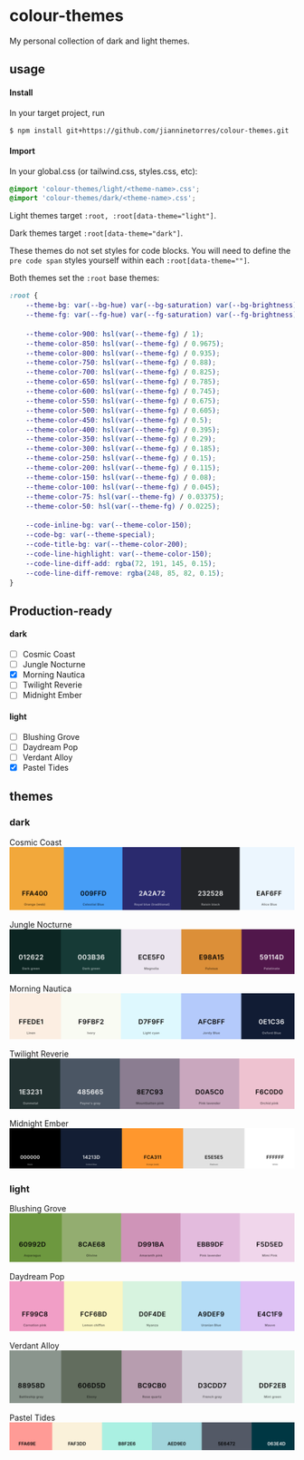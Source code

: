 # colour-themes
My personal collection of dark and light themes.

## usage
#### Install

In your target project, run

```bash
$ npm install git+https://github.com/jianninetorres/colour-themes.git
```

#### Import
In your global.css (or tailwind.css, styles.css, etc):

```css
@import 'colour-themes/light/<theme-name>.css';
@import 'colour-themes/dark/<theme-name>.css';
```

Light themes target `:root,
:root[data-theme="light"]`.

Dark themes target `:root[data-theme="dark"]`.

These themes do not set styles for code blocks. You will need to define the `pre code span` styles yourself within each `:root[data-theme=""]`.

Both themes set the `:root` base themes:

```css
:root {
    --theme-bg: var(--bg-hue) var(--bg-saturation) var(--bg-brightness);
    --theme-fg: var(--fg-hue) var(--fg-saturation) var(--fg-brightness);

    --theme-color-900: hsl(var(--theme-fg) / 1);
    --theme-color-850: hsl(var(--theme-fg) / 0.9675);
    --theme-color-800: hsl(var(--theme-fg) / 0.935);
    --theme-color-750: hsl(var(--theme-fg) / 0.88);
    --theme-color-700: hsl(var(--theme-fg) / 0.825);
    --theme-color-650: hsl(var(--theme-fg) / 0.785);
    --theme-color-600: hsl(var(--theme-fg) / 0.745);
    --theme-color-550: hsl(var(--theme-fg) / 0.675);
    --theme-color-500: hsl(var(--theme-fg) / 0.605);
    --theme-color-450: hsl(var(--theme-fg) / 0.5);
    --theme-color-400: hsl(var(--theme-fg) / 0.395);
    --theme-color-350: hsl(var(--theme-fg) / 0.29);
    --theme-color-300: hsl(var(--theme-fg) / 0.185);
    --theme-color-250: hsl(var(--theme-fg) / 0.15);
    --theme-color-200: hsl(var(--theme-fg) / 0.115);
    --theme-color-150: hsl(var(--theme-fg) / 0.08);
    --theme-color-100: hsl(var(--theme-fg) / 0.045);
    --theme-color-75: hsl(var(--theme-fg) / 0.03375);
    --theme-color-50: hsl(var(--theme-fg) / 0.0225);

    --code-inline-bg: var(--theme-color-150);
    --code-bg: var(--theme-special);
    --code-title-bg: var(--theme-color-200);
    --code-line-highlight: var(--theme-color-150);
    --code-line-diff-add: rgba(72, 191, 145, 0.15);
    --code-line-diff-remove: rgba(248, 85, 82, 0.15);
}
```

## Production-ready
#### dark
- [ ] Cosmic Coast
- [ ] Jungle Nocturne
- [x] Morning Nautica
- [ ] Twilight Reverie
- [ ] Midnight Ember

#### light
- [ ] Blushing Grove
- [ ] Daydream Pop
- [ ] Verdant Alloy
- [x] Pastel Tides
 
## themes
### dark

Cosmic Coast
![Cosmic coast colour theme](images/dark/cosmic-coast.png)

Jungle Nocturne
![Jungle Nocturne colour theme](images/dark/jungle-nocturne.png)

Morning Nautica
![Morning Nautica colour theme](images/dark/morning-nautica.png)

Twilight Reverie
![Twilight Reverie colour theme](images/dark/twilight-reverie.png)

Midnight Ember
![Midnight Ember colour theme](images/dark/midnight-ember.png)

### light

Blushing Grove
![Blushing Grove colour theme](images/light/blushing-grove.png)

Daydream Pop
![Twilight Reverie colour theme](images/light/daydream-pop.png)

Verdant Alloy
![Twilight Reverie colour theme](images/light/verdant-alloy.png)

Pastel Tides
![Twilight Reverie colour theme](images/light/pastel-tides.png)
